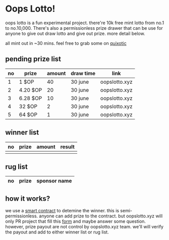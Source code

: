 # Oops Lotto!

oops lotto is a fun experimental project. there're 10k free mint lotto from no.1 to no.10,000. There's also a permissionless prize drawer that can be use for anyone to give out draw lotto and give out prize. more detail below.

all mint out in ~30 mins. feel free to grab some on [quixotic](https://quixotic.io/collection/0xD182adC29d09FcF823C9FE8ED678ee96e09BE7a9)

## pending prize list

| no | prize | amount  | draw time | link | 
|---|---|---|---| --- | 
| 1|  1 $OP | 40  |  30 june |  oopslotto.xyz |
| 2 | 4.20 $OP  | 20  |  30 june |   oopslotto.xyz |
| 3 | 6.28 $OP | 10  | 30 june  |   oopslotto.xyz |
| 4 | 32 $OP |  2 | 30 june  |   oopslotto.xyz |
| 5 | 64 $OP |  1 | 30 june  |   oopslotto.xyz |


## winner list
| no | prize | amount  | result |   
|---|---|---|---|
|   |   |   |   |   

## rug list
| no | prize | sponsor name |
|---|---|---|



## how it works?

we use a [smart contract](https://optimistic.etherscan.io/address/0xdbd534c712b9fbafced7343a273989adf8e25856) to detemine the winner.
this is semi-permissionless. anyone can add prize to the contract. but oopslotto.xyz will only PR project that fill this [form](https://forms.gle/oPtDVEjF5ucS2Y1S6) and maybe answer some question. 
however, prize payout are not control by oopslotto.xyz team. we'll will verify the payout and add to either winner list or rug list. 
